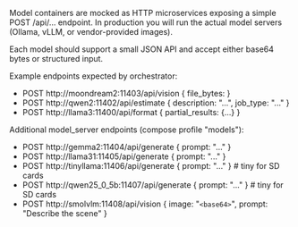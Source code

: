 Model containers are mocked as HTTP microservices exposing a simple POST /api/... endpoint.
In production you will run the actual model servers (Ollama, vLLM, or vendor-provided images).

Each model should support a small JSON API and accept either base64 bytes or structured input.

Example endpoints expected by orchestrator:
- POST http://moondream2:11403/api/vision { file_bytes: <base64> }
- POST http://qwen2:11402/api/estimate { description: "...", job_type: "..." }
- POST http://llama3:11400/api/format { partial_results: {...} }

Additional model_server endpoints (compose profile "models"):
- POST http://gemma2:11404/api/generate { prompt: "..." }
- POST http://llama31:11405/api/generate { prompt: "..." }
- POST http://tinyllama:11406/api/generate { prompt: "..." }  # tiny for SD cards
- POST http://qwen25_0_5b:11407/api/generate { prompt: "..." }  # tiny for SD cards
 - POST http://smolvlm:11408/api/vision { image: "`<base64>`", prompt: "Describe the scene" }
